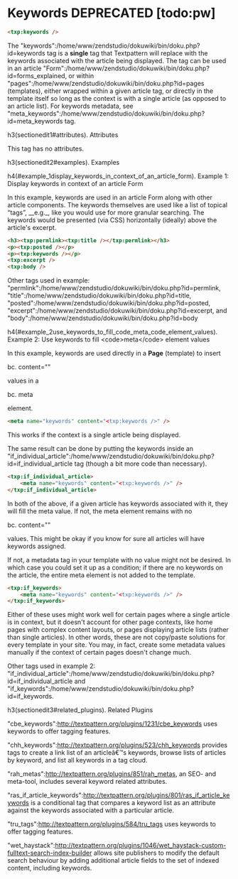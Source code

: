 # Keywords DEPRECATED [todo:pw]

```html
<txp:keywords />
```


The "keywords":/home/www/zendstudio/dokuwiki/bin/doku.php?id=keywords tag is a __single__ tag that Textpattern will replace with the keywords associated with the article being displayed. The tag can be used in an article "Form":/home/www/zendstudio/dokuwiki/bin/doku.php?id=forms_explained, or within "pages":/home/www/zendstudio/dokuwiki/bin/doku.php?id=pages (templates), either wrapped within a given article tag, or directly in the template itself so long as the context is with a single article (as opposed to an article list). For keywords metadata, see "meta_keywords":/home/www/zendstudio/dokuwiki/bin/doku.php?id=meta_keywords tag.

h3(sectionedit1#attributes). Attributes

This tag has no attributes.

h3(sectionedit2#examples). Examples

h4(#example_1display_keywords_in_context_of_an_article_form). Example 1: Display keywords in context of an article Form

In this example, keywords are used in an article Form along with other article components. The keywords themselves are used like a list of topical “tags”, __e.g._, like you would use for more granular searching. The keywords would be presented (via CSS) horizontally (ideally) above the article's excerpt.

```html
<h3><txp:permlink><txp:title /></txp:permlink></h3>
<p><txp:posted /></p>
<p><txp:keywords /></p>
<txp:excerpt />
<txp:body />
```


Other tags used in example: "permlink":/home/www/zendstudio/dokuwiki/bin/doku.php?id=permlink, "title":/home/www/zendstudio/dokuwiki/bin/doku.php?id=title, "posted":/home/www/zendstudio/dokuwiki/bin/doku.php?id=posted, "excerpt":/home/www/zendstudio/dokuwiki/bin/doku.php?id=excerpt, and "body":/home/www/zendstudio/dokuwiki/bin/doku.php?id=body

h4(#example_2use_keywords_to_fill_code_meta_code_element_values). Example 2: Use keywords to fill &lt;code&gt;meta&lt;/code&gt; element values

In this example, keywords are used directly in a __Page__ (template) to insert

bc. content=""


values in a

bc. meta


element.

```html
<meta name="keywords" content="<txp:keywords />" />
```


This works if the context is a single article being displayed.

The same result can be done by putting the keywords inside an "if_individual_article":/home/www/zendstudio/dokuwiki/bin/doku.php?id=if_individual_article tag (though a bit more code than necessary).

```html
<txp:if_individual_article>
    <meta name="keywords" content="<txp:keywords />" />
</txp:if_individual_article>
```


In both of the above, if a given article has keywords associated with it, they will fill the meta value. If not, the meta element remains with no

bc. content=""


values. This might be okay if you know for sure all articles will have keywords assigned.

If not, a metadata tag in your template with no value might not be desired. In which case you could set it up as a condition; if there are no keywords on the article, the entire meta element is not added to the template.

```html
<txp:if_keywords>
    <meta name="keywords" content="<txp:keywords />" />
</txp:if_keywords>
```


Either of these uses might work well for certain pages where a single article is in context, but it doesn't account for other page contexts, like home pages with complex content layouts, or pages displaying article lists (rather than single articles). In other words, these are not copy/paste solutions for every template in your site. You may, in fact, create some metadata values manually if the context of certain pages doesn't change much.

Other tags used in example 2: "if_individual_article":/home/www/zendstudio/dokuwiki/bin/doku.php?id=if_individual_article and "if_keywords":/home/www/zendstudio/dokuwiki/bin/doku.php?id=if_keywords.

h3(sectionedit3#related_plugins). Related Plugins

"cbe_keywords":http://textpattern.org/plugins/1231/cbe_keywords uses keywords to offer tagging features.

"chh_keywords":http://textpattern.org/plugins/523/chh_keywords provides tags to create a link list of an articleâ€™s keywords, browse lists of articles by keyword, and list all keywords in a tag cloud.

"rah_metas":http://textpattern.org/plugins/851/rah_metas, an SEO- and meta-tool, includes several keyword related attributes.

"ras_if_article_keywords":http://textpattern.org/plugins/801/ras_if_article_keywords is a conditional tag that compares a keyword list as an attribute against the keywords associated with a particular article.

"tru_tags":http://textpattern.org/plugins/584/tru_tags uses keywords to offer tagging features.

"wet_haystack":http://textpattern.org/plugins/1046/wet_haystack-custom-fulltext-search-index-builder allows site publishers to modify the default search behaviour by adding additional article fields to the set of indexed content, including keywords.

